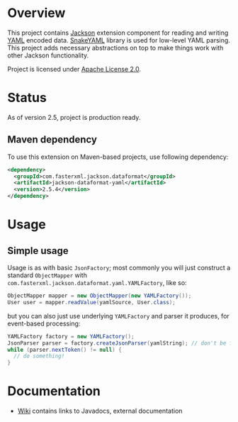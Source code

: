 # Overview

This project contains [Jackson](http://wiki.fasterxml.com/JacksonHome) extension component for reading and writing [YAML](http://en.wikipedia.org/wiki/YAML) encoded data.
[SnakeYAML](https://bitbucket.org/asomov/snakeyaml/) library is used for low-level YAML parsing.
This project adds necessary abstractions on top to make things work with other Jackson functionality.

Project is licensed under [Apache License 2.0](http://www.apache.org/licenses/LICENSE-2.0.txt).

# Status

As of version 2.5, project is production ready.

## Maven dependency

To use this extension on Maven-based projects, use following dependency:

```xml
<dependency>
  <groupId>com.fasterxml.jackson.dataformat</groupId>
  <artifactId>jackson-dataformat-yaml</artifactId>
  <version>2.5.4</version>
</dependency>
```

# Usage

## Simple usage

Usage is as with basic `JsonFactory`; most commonly you will just construct a standard `ObjectMapper` with `com.fasterxml.jackson.dataformat.yaml.YAMLFactory`, like so:

```java
ObjectMapper mapper = new ObjectMapper(new YAMLFactory());
User user = mapper.readValue(yamlSource, User.class);
```

but you can also just use underlying `YAMLFactory` and parser it produces, for event-based processing:

```java
YAMLFactory factory = new YAMLFactory();
JsonParser parser = factory.createJsonParser(yamlString); // don't be fooled by method name...
while (parser.nextToken() != null) {
  // do something!
}
```

# Documentation

* [Wiki](../../wiki) contains links to Javadocs, external documentation
